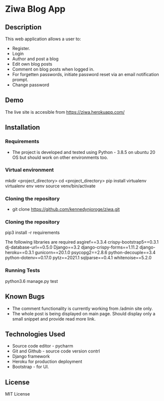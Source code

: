 # Ziwa Blog App
## Description
This web application allows a user to:
* Register.
* Login
* Author and post a blog
* Edit own blog posts
* Comment on blog posts when logged in.
* For forgetten passwords, initiate password reset via an email notification prompt.
* Change password

## Demo
The live site is accesible from https://ziwa.herokuapp.com/

## Installation
### Requirements
* The project is developed and tested using Python - 3.8.5 on ubuntu 20 OS but should work on other environments too.

### Virtual environment
mkdir <project_directory>
cd <project_directory>
pip install virtualenv
virtualenv env venv
source venv/bin/activate

### Cloning the repository
* git clone https://github.com/kennedynjoroge/ziwa.git

### Cloning the repository
pip3 install -r requirements

The following libraries are required
asgiref==3.3.4
crispy-bootstrap5==0.3.1
dj-database-url==0.5.0
Django==3.2
django-crispy-forms==1.11.2
django-heroku==0.3.1
gunicorn==20.1.0
psycopg2==2.8.6
python-decouple==3.4
python-dotenv==0.17.0
pytz==2021.1
sqlparse==0.4.1
whitenoise==5.2.0

### Running Tests
python3.6 manage.py test

## Known Bugs
* The comment functionality is currently working from /admin site only. 
* The whole post is being displayed on main page. Should display only a small snippet and provide read more link.

## Technologies Used
* Source code editor - pycharm
* Git and Github - source code version contrl
* Django framework
* Heroku for production deployment
* Bootstrap - for UI.

## License
MIT License

